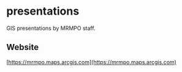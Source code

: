 # presentations
GIS presentations by MRMPO staff.
## Website
[https://mrmpo.maps.arcgis.com](https://mrmpo.maps.arcgis.com)
